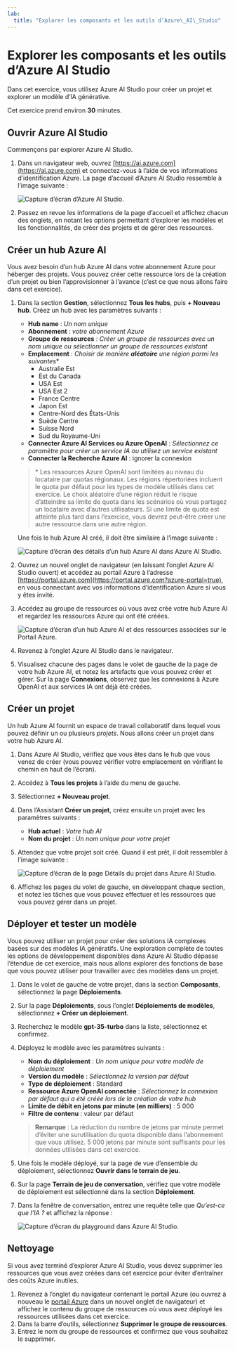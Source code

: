 ```yaml
---
lab:
  title: "Explorer les composants et les outils d’Azure\_AI\_Studio"
---
```


# Explorer les composants et les outils d’Azure AI Studio

Dans cet exercice, vous utilisez Azure AI Studio pour créer un projet et explorer un modèle d’IA générative.

Cet exercice prend environ **30** minutes.

## Ouvrir Azure AI Studio

Commençons par explorer Azure AI Studio.

1. Dans un navigateur web, ouvrez [https://ai.azure.com](https://ai.azure.com) et connectez-vous à l’aide de vos informations d’identification Azure. La page d’accueil d’Azure AI Studio ressemble à l’image suivante :

    ![Capture d’écran d’Azure AI Studio.](./media/azure-ai-studio-home.png)

1. Passez en revue les informations de la page d’accueil et affichez chacun des onglets, en notant les options permettant d’explorer les modèles et les fonctionnalités, de créer des projets et de gérer des ressources.

## Créer un hub Azure AI

Vous avez besoin d’un hub Azure AI dans votre abonnement Azure pour héberger des projets. Vous pouvez créer cette ressource lors de la création d’un projet ou bien l’approvisionner à l’avance (c’est ce que nous allons faire dans cet exercice).

1. Dans la section **Gestion**, sélectionnez **Tous les hubs**, puis **+ Nouveau hub**. Créez un hub avec les paramètres suivants :
    - **Hub name** : *Un nom unique*
    - **Abonnement** : *votre abonnement Azure*
    - **Groupe de ressources** : *Créer un groupe de ressources avec un nom unique ou sélectionner un groupe de ressources existant*
    - **Emplacement** : *Choisir de manière **aléatoire** une région parmi les suivantes*\*
        - Australie Est
        - Est du Canada
        - USA Est
        - USA Est 2
        - France Centre
        - Japon Est
        - Centre-Nord des États-Unis
        - Suède Centre
        - Suisse Nord
        - Sud du Royaume-Uni
    - **Connecter Azure AI Services ou Azure OpenAI** : *Sélectionnez ce paramètre pour créer un service IA ou utilisez un service existant*
    - **Connecter la Recherche Azure AI** : ignorer la connexion

    > \* Les ressources Azure OpenAI sont limitées au niveau du locataire par quotas régionaux. Les régions répertoriées incluent le quota par défaut pour les types de modèle utilisés dans cet exercice. Le choix aléatoire d’une région réduit le risque d’atteindre sa limite de quota dans les scénarios où vous partagez un locataire avec d’autres utilisateurs. Si une limite de quota est atteinte plus tard dans l’exercice, vous devrez peut-être créer une autre ressource dans une autre région.

    Une fois le hub Azure AI créé, il doit être similaire à l’image suivante :

    ![Capture d’écran des détails d’un hub Azure AI dans Azure AI Studio.](./media/azure-ai-resource.png)

1. Ouvrez un nouvel onglet de navigateur (en laissant l’onglet Azure AI Studio ouvert) et accédez au portail Azure à l’adresse [https://portal.azure.com](https://portal.azure.com?azure-portal=true), en vous connectant avec vos informations d’identification Azure si vous y êtes invité.
1. Accédez au groupe de ressources où vous avez créé votre hub Azure AI et regardez les ressources Azure qui ont été créées.

    ![Capture d’écran d’un hub Azure AI et des ressources associées sur le Portail Azure.](./media/azure-portal.png)

1. Revenez à l’onglet Azure AI Studio dans le navigateur.
1. Visualisez chacune des pages dans le volet de gauche de la page de votre hub Azure AI, et notez les artefacts que vous pouvez créer et gérer. Sur la page **Connexions**, observez que les connexions à Azure OpenAI et aux services IA ont déjà été créées.

## Créer un projet

Un hub Azure AI fournit un espace de travail collaboratif dans lequel vous pouvez définir un ou plusieurs *projets*. Nous allons créer un projet dans votre hub Azure AI.

1. Dans Azure AI Studio, vérifiez que vous êtes dans le hub que vous venez de créer (vous pouvez vérifier votre emplacement en vérifiant le chemin en haut de l’écran).
1. Accédez à **Tous les projets** à l’aide du menu de gauche.
1. Sélectionnez **+ Nouveau projet**.
1. Dans l’Assistant **Créer un projet**, créez ensuite un projet avec les paramètres suivants :
    - **Hub actuel** : *Votre hub AI*
    - **Nom du projet** : *Un nom unique pour votre projet*
1. Attendez que votre projet soit créé. Quand il est prêt, il doit ressembler à l’image suivante :

    ![Capture d’écran de la page Détails du projet dans Azure AI Studio.](./media/azure-ai-project.png)

1. Affichez les pages du volet de gauche, en développant chaque section, et notez les tâches que vous pouvez effectuer et les ressources que vous pouvez gérer dans un projet.

## Déployer et tester un modèle

Vous pouvez utiliser un projet pour créer des solutions IA complexes basées sur des modèles IA génératifs. Une exploration complète de toutes les options de développement disponibles dans Azure AI Studio dépasse l’étendue de cet exercice, mais nous allons explorer des fonctions de base que vous pouvez utiliser pour travailler avec des modèles dans un projet.

1. Dans le volet de gauche de votre projet, dans la section **Composants**, sélectionnez la page **Déploiements**.
1. Sur la page **Déploiements**, sous l’onglet **Déploiements de modèles**, sélectionnez **+ Créer un déploiement**.
1. Recherchez le modèle **gpt-35-turbo** dans la liste, sélectionnez et confirmez.
1. Déployez le modèle avec les paramètres suivants :
    - **Nom du déploiement** : *Un nom unique pour votre modèle de déploiement*
    - **Version du modèle** : *Sélectionnez la version par défaut*
    - **Type de déploiement** : Standard
    - **Ressource Azure OpenAI connectée** : *Sélectionnez la connexion par défaut qui a été créée lors de la création de votre hub*
    - **Limite de débit en jetons par minute (en milliers)** : 5 000
    - **Filtre de contenu** : valeur par défaut

    > **Remarque** : La réduction du nombre de jetons par minute permet d’éviter une surutilisation du quota disponible dans l’abonnement que vous utilisez. 5 000 jetons par minute sont suffisants pour les données utilisées dans cet exercice.

1. Une fois le modèle déployé, sur la page de vue d’ensemble du déploiement, sélectionnez **Ouvrir dans le terrain de jeu**.
1. Sur la page **Terrain de jeu de conversation**, vérifiez que votre modèle de déploiement est sélectionné dans la section **Déploiement**.
1. Dans la fenêtre de conversation, entrez une requête telle que *Qu’est-ce que l’IA ?* et affichez la réponse :

    ![Capture d’écran du playground dans Azure AI Studio.](./media/playground.png)

## Nettoyage

Si vous avez terminé d’explorer Azure AI Studio, vous devez supprimer les ressources que vous avez créées dans cet exercice pour éviter d’entraîner des coûts Azure inutiles.

1. Revenez à l’onglet du navigateur contenant le portail Azure (ou ouvrez à nouveau le [portail Azure](https://portal.azure.com?azure-portal=true) dans un nouvel onglet de navigateur) et affichez le contenu du groupe de ressources où vous avez déployé les ressources utilisées dans cet exercice.
1. Dans la barre d’outils, sélectionnez **Supprimer le groupe de ressources**.
1. Entrez le nom du groupe de ressources et confirmez que vous souhaitez le supprimer.

